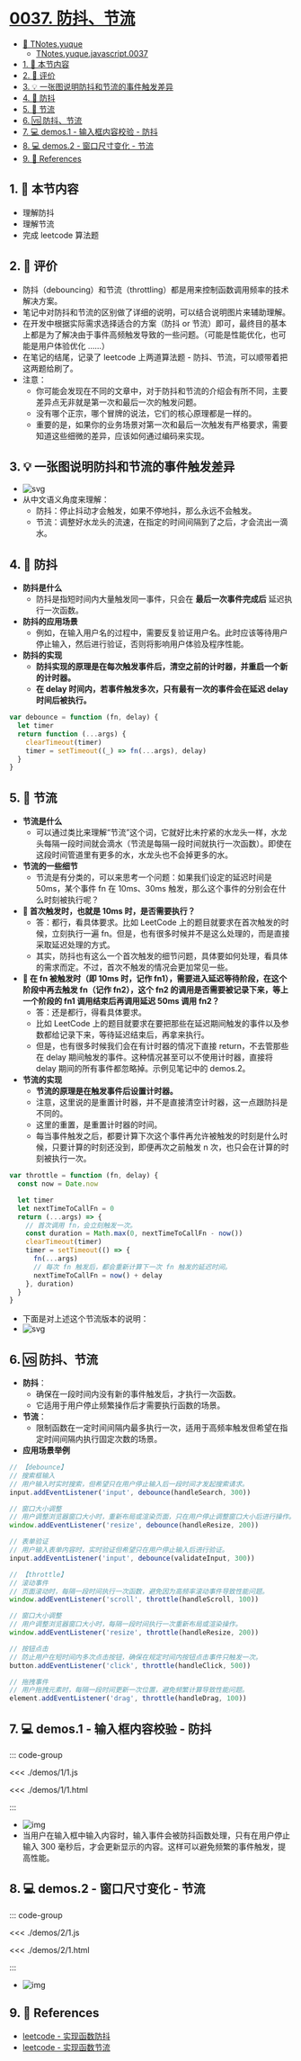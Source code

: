 # [0037. 防抖、节流](https://github.com/tnotesjs/TNotes.javascript/tree/main/notes/0037.%20%E9%98%B2%E6%8A%96%E3%80%81%E8%8A%82%E6%B5%81)

<!-- region:toc -->

- [📂 TNotes.yuque](https://www.yuque.com/tdahuyou/tnotes.yuque/)
  - [TNotes.yuque.javascript.0037](https://www.yuque.com/tdahuyou/tnotes.yuque/html-css-js.0037)
- [1. 🎯 本节内容](#1--本节内容)
- [2. 🫧 评价](#2--评价)
- [3. 💡 一张图说明防抖和节流的事件触发差异](#3--一张图说明防抖和节流的事件触发差异)
- [4. 📒 防抖](#4--防抖)
- [5. 📒 节流](#5--节流)
- [6. 🆚 防抖、节流](#6--防抖节流)
- [7. 💻 demos.1 - 输入框内容校验 - 防抖](#7--demos1---输入框内容校验---防抖)
- [8. 💻 demos.2 - 窗口尺寸变化 - 节流](#8--demos2---窗口尺寸变化---节流)
- [9. 🔗 References](#9--references)

<!-- endregion:toc -->

## 1. 🎯 本节内容

- 理解防抖
- 理解节流
- 完成 leetcode 算法题

## 2. 🫧 评价

- 防抖（debouncing）和节流（throttling）都是用来控制函数调用频率的技术解决方案。
- 笔记中对防抖和节流的区别做了详细的说明，可以结合说明图片来辅助理解。
- 在开发中根据实际需求选择适合的方案（防抖 or 节流）即可，最终目的基本上都是为了解决由于事件高频触发导致的一些问题。（可能是性能优化，也可能是用户体验优化 ……）
- 在笔记的结尾，记录了 leetcode 上两道算法题 - 防抖、节流，可以顺带着把这两题给刷了。
- 注意：
  - 你可能会发现在不同的文章中，对于防抖和节流的介绍会有所不同，主要差异点无非就是第一次和最后一次的触发问题。
  - 没有哪个正宗，哪个冒牌的说法，它们的核心原理都是一样的。
  - 重要的是，如果你的业务场景对第一次和最后一次触发有严格要求，需要知道这些细微的差异，应该如何通过编码来实现。

## 3. 💡 一张图说明防抖和节流的事件触发差异

- ![svg](./assets/2.svg)
- 从中文语义角度来理解：
  - 防抖：停止抖动才会触发，如果不停地抖，那么永远不会触发。
  - 节流：调整好水龙头的流速，在指定的时间间隔到了之后，才会流出一滴水。

## 4. 📒 防抖

- **防抖是什么**
  - 防抖是指短时间内大量触发同一事件，只会在 **最后一次事件完成后** 延迟执行一次函数。
- **防抖的应用场景**
  - 例如，在输入用户名的过程中，需要反复验证用户名。此时应该等待用户停止输入，然后进行验证，否则将影响用户体验及程序性能。
- **防抖的实现**
  - **防抖实现的原理是在每次触发事件后，清空之前的计时器，并重启一个新的计时器。**
  - **在 delay 时间内，若事件触发多次，只有最有一次的事件会在延迟 delay 时间后被执行。**

```javascript
var debounce = function (fn, delay) {
  let timer
  return function (...args) {
    clearTimeout(timer)
    timer = setTimeout((_) => fn(...args), delay)
  }
}
```

## 5. 📒 节流

- **节流是什么**
  - 可以通过类比来理解“节流”这个词，它就好比未拧紧的水龙头一样，水龙头每隔一段时间就会滴水（节流是每隔一段时间就执行一次函数）。即使在这段时间管道里有更多的水，水龙头也不会掉更多的水。
- **节流的一些细节**
  - 节流是有分类的，可以来思考一个问题：如果我们设定的延迟时间是 50ms，某个事件 fn 在 10ms、30ms 触发，那么这个事件的分别会在什么时刻被执行呢？
- **🤔 首次触发时，也就是 10ms 时，是否需要执行？**
  - 答：都行，看具体要求。比如 LeetCode 上的题目就要求在首次触发的时候，立刻执行一遍 fn。但是，也有很多时候并不是这么处理的，而是直接采取延迟处理的方式。
  - 其实，防抖也有这么一个首次触发的细节问题，具体要如何处理，看具体的需求而定。不过，首次不触发的情况会更加常见一些。
- **🤔 在 fn 被触发时（即 10ms 时，记作 fn1），需要进入延迟等待阶段，在这个阶段中再去触发 fn（记作 fn2），这个 fn2 的调用是否需要被记录下来，等上一个阶段的 fn1 调用结束后再调用延迟 50ms 调用 fn2？**
  - 答：还是都行，得看具体要求。
  - 比如 LeetCode 上的题目就要求在要把那些在延迟期间触发的事件以及参数都给记录下来，等待延迟结束后，再拿来执行。
  - 但是，也有很多时候我们会在有计时器的情况下直接 return，不去管那些在 delay 期间触发的事件。这种情况甚至可以不使用计时器，直接将 delay 期间的所有事件都忽略掉。示例见笔记中的 demos.2。
- **节流的实现**
  - **节流的原理是在触发事件后设置计时器。**
  - 注意，这里说的是重置计时器，并不是直接清空计时器，这一点跟防抖是不同的。
  - 这里的重置，是重置计时器的时间。
  - 每当事件触发之后，都要计算下次这个事件再允许被触发的时刻是什么时候，只要计算的时刻还没到，即便再次之前触发 n 次，也只会在计算的时刻被执行一次。

```javascript
var throttle = function (fn, delay) {
  const now = Date.now

  let timer
  let nextTimeToCallFn = 0
  return (...args) => {
    // 首次调用 fn，会立刻触发一次。
    const duration = Math.max(0, nextTimeToCallFn - now())
    clearTimeout(timer)
    timer = setTimeout(() => {
      fn(...args)
      // 每次 fn 触发后，都会重新计算下一次 fn 触发的延迟时间。
      nextTimeToCallFn = now() + delay
    }, duration)
  }
}
```

- 下面是对上述这个节流版本的说明：
- ![svg](./assets/1.svg)

## 6. 🆚 防抖、节流

- **防抖**：
  - 确保在一段时间内没有新的事件触发后，才执行一次函数。
  - 它适用于用户停止频繁操作后才需要执行函数的场景。
- **节流**：
  - 限制函数在一定时间间隔内最多执行一次，适用于高频率触发但希望在指定时间间隔内执行固定次数的场景。
- **应用场景举例**

```javascript
// 【debounce】
// 搜索框输入
// 用户输入时实时搜索，但希望只在用户停止输入后一段时间才发起搜索请求。
input.addEventListener('input', debounce(handleSearch, 300))

// 窗口大小调整
// 用户调整浏览器窗口大小时，重新布局或渲染页面，只在用户停止调整窗口大小后进行操作。
window.addEventListener('resize', debounce(handleResize, 200))

// 表单验证
// 用户输入表单内容时，实时验证但希望只在用户停止输入后进行验证。
input.addEventListener('input', debounce(validateInput, 300))

// 【throttle】
// 滚动事件
// 页面滚动时，每隔一段时间执行一次函数，避免因为高频率滚动事件导致性能问题。
window.addEventListener('scroll', throttle(handleScroll, 100))

// 窗口大小调整
// 用户调整浏览器窗口大小时，每隔一段时间执行一次重新布局或渲染操作。
window.addEventListener('resize', throttle(handleResize, 200))

// 按钮点击
// 防止用户在短时间内多次点击按钮，确保在规定时间内按钮点击事件只触发一次。
button.addEventListener('click', throttle(handleClick, 500))

// 拖拽事件
// 用户拖拽元素时，每隔一段时间更新一次位置，避免频繁计算导致性能问题。
element.addEventListener('drag', throttle(handleDrag, 100))
```

## 7. 💻 demos.1 - 输入框内容校验 - 防抖

::: code-group

<<< ./demos/1/1.js

<<< ./demos/1/1.html

:::

- ![img](https://cdn.jsdelivr.net/gh/tnotesjs/imgs@main/2024-12-31-17-37-47.png)
- 当用户在输入框中输入内容时，输入事件会被防抖函数处理，只有在用户停止输入 300 毫秒后，才会更新显示的内容。这样可以避免频繁的事件触发，提高性能。

## 8. 💻 demos.2 - 窗口尺寸变化 - 节流

::: code-group

<<< ./demos/2/1.js

<<< ./demos/2/1.html

:::

- ![img](https://cdn.jsdelivr.net/gh/tnotesjs/imgs@main/2024-12-31-17-38-06.png)

## 9. 🔗 References

- [leetcode - 实现函数防抖][1]
- [leetcode - 实现函数节流][2]

[1]: /TNotes.leetcode/notes/2627
[2]: /TNotes.leetcode/notes/2676

